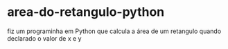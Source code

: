 # area-do-retangulo-python
fiz um programinha em Python que calcula a área de um retangulo quando declarado o valor de x e y
